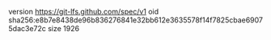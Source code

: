 version https://git-lfs.github.com/spec/v1
oid sha256:e8b7e8438de96b836276841e32bb612e3635578f14f7825cbae69075dac3e72c
size 1926
